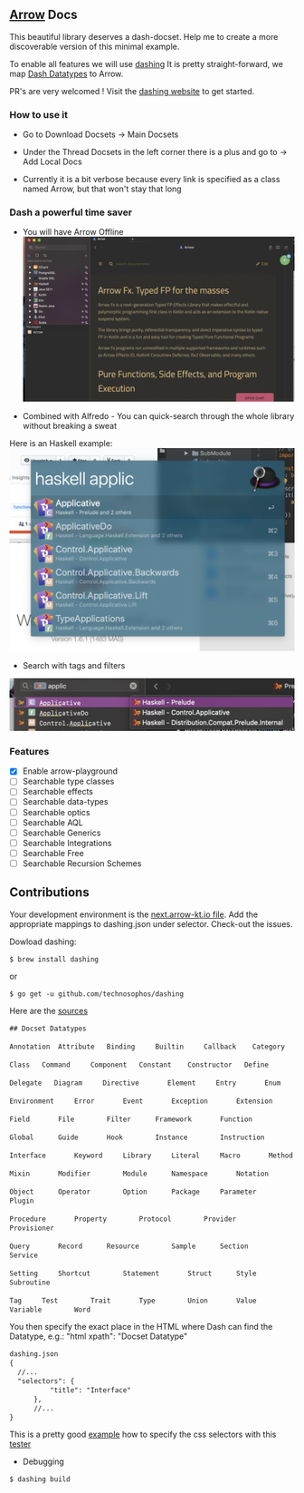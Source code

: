 ## [Arrow](https://next.arrow-kt.io/docs/) Docs

This beautiful library deserves a dash-docset. 
Help me to create a more discoverable version of this minimal example. 

To enable all features we will use [dashing](https://github.com/technosophos/dashing)
It is pretty straight-forward, we map [Dash Datatypes](https://kapeli.com/docsets#supportedentrytypes)
to Arrow. 

PR's are very welcomed ! 
Visit the [dashing website](https://github.com/technosophos/dashing) to get started.

### How to use it

- Go to Download Docsets 
-> Main Docsets 

- Under the Thread Docsets in the left corner there is a plus and go to -> Add Local Docs

- Currently it is a bit verbose because every link is specified as a class named Arrow, but that won't stay that long

### Dash a powerful time saver
- You will have Arrow Offline 
![minimal](Screenshot%202019-04-18%20at%2010.24.45.png)

- Combined with Alfredo - You can quick-search through the whole library without breaking a sweat

Here is an Haskell example:
![Haskell example](Screenshot%202019-04-18%20at%2010.30.01.png)

- Search with tags and filters

![Haskell example](Screenshot%202019-04-18%20at%2010.39.19.png)

### Features

- [X] Enable arrow-playground
- [ ] Searchable type classes
- [ ] Searchable effects
- [ ] Searchable data-types
- [ ] Searchable optics
- [ ] Searchable AQL 
- [ ] Searchable Generics
- [ ] Searchable Integrations
- [ ] Searchable Free
- [ ] Searchable Recursion Schemes

## Contributions
Your development environment is the [next.arrow-kt.io file](https://github.com/i-walker/Arrow-Docset/tree/master/next.arrow-kt.io). 
Add the appropriate mappings to dashing.json under selector. Check-out the issues.

Dowload dashing:
```
$ brew install dashing
```
or 
```
$ go get -u github.com/technosophos/dashing
```
Here are the [sources](https://github.com/technosophos/dashing/releases)

```
## Docset Datatypes

Annotation  Attribute   Binding     Builtin     Callback    Category
    
Class   Command     Component   Constant    Constructor   Define   
 
Delegate   Diagram     Directive       Element     Entry       Enum 

Environment     Error       Event       Exception       Extension  

Field       File        Filter      Framework       Function     

Global      Guide       Hook        Instance        Instruction     

Interface       Keyword     Library     Literal     Macro       Method

Mixin       Modifier        Module      Namespace       Notation 

Object      Operator        Option      Package     Parameter       Plugin

Procedure       Property        Protocol        Provider     Provisioner

Query       Record      Resource        Sample      Section     Service  
   
Setting     Shortcut        Statement       Struct      Style         Subroutine 

Tag     Test        Trait       Type        Union       Value       Variable        Word

```

You then specify the exact place in the HTML where Dash can find the Datatype, e.g.:
"html xpath": "Docset Datatype"

```
dashing.json
{
  //...
  "selectors": {
          "title": "Interface"
      },
      //...
}
```
This is a pretty good [example](https://www.awesome-testing.com/2017/05/how-to-find-test-cssselector-using.html) how to specify the css selectors with this [tester](https://www.w3schools.com/cssref/trysel.asp)

- Debugging 

```bash
$ dashing build
```